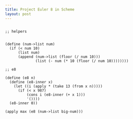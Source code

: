 ```yaml
---
title: Project Euler 8 in Scheme
layout: post
---
```


<pre><code>
;; helpers


(define (num->list num)
  (if (< num 10)
      (list num)
      (append (num->list (floor (/ num 10)))
              (list (- num (* 10 (floor (/ num 10))))))))

;; e8

(define (e8 n)
  (define (e8-inner x)
    (let ((i (apply * (take 13 (from x n)))))
      (if (< x 987)
          (cons i (e8-inner (+ x 1)))
          '())))
  (e8-inner 0))

(apply max (e8 (num->list big-num)))

</code></pre>
